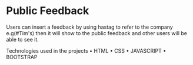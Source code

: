 # Public Feedback
Users can insert a feedback by using hastag to refer to the company e.g(#Tim's) then it will show to the public feedback and other users will be able to see it.

Technologies used in the projects
• HTML
• CSS
• JAVASCRIPT
• BOOTSTRAP
